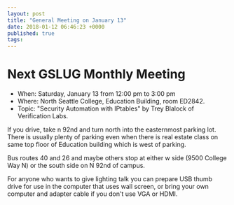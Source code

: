 ```yaml
---
layout: post
title: "General Meeting on January 13"
date: 2018-01-12 06:46:23 +0000
published: true
tags:
---
```


# Next GSLUG Monthly Meeting
* When: Saturday, January 13 from 12:00 pm to 3:00 pm
* Where: North Seattle College, Education Building, room ED2842.
* Topic: "Security Automation with IPtables"  by Trey Blalock of Verification Labs.

If you drive, take n 92nd and turn north into the easternmost parking lot.    There is usually plenty of parking even when there is real estate class on same top floor of Education building which is west of parking.

Bus routes 40 and 26  and maybe others stop at either w side (9500 College Way N) or the south side on N 92nd of campus.

For anyone who wants to give lighting talk you can prepare USB thumb drive for use in the computer that uses wall screen, or bring your own computer and adapter cable if you don't use VGA or  HDMI.


